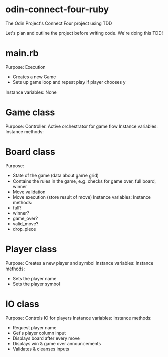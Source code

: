 # odin-connect-four-ruby
The Odin Project's Connect Four project using TDD


Let's plan and outline the project before writing code.
We're doing this TDD!

# main.rb 
Purpose: Execution 
- Creates a new Game
- Sets up game loop and repeat play if player chooses y 

Instance variables: None

# Game class
Purpose: Controller. Active orchestrator for game flow
Instance variables: 
Instance methods: 

# Board class
Purpose: 
- State of the game (data about game grid)
- Contains the rules in the game, e.g. checks
for game over, full board, winner
- Move validation
- Move execution (store result of move)
Instance variables: 
Instance methods: 
- full?
- winner?
- game_over?
- valid_move?
- drop_piece

# Player class
Purpose: Creates a new player and symbol
Instance variables: 
Instance methods:
- Sets the player name
- Sets the player symbol 

# IO class
Purpose: Controls IO for players
Instance variables: 
Instance methods: 
- Request player name
- Get's player column input
- Displays board after every move
- Displays win & game over announcements
- Validates & cleanses inputs
